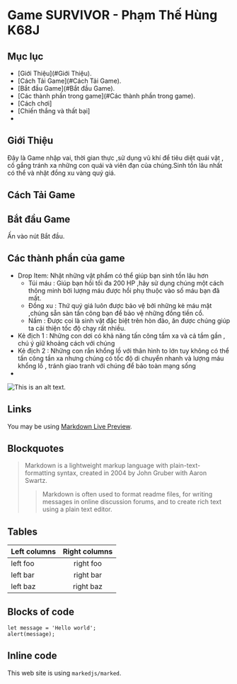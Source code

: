 # Game SURVIVOR - Phạm Thế Hùng K68J

## Mục lục
* [Giới Thiệu](#Giới Thiệu).
* [Cách Tải Game](#Cách Tải Game).
* [Bắt đầu Game](#Bắt đầu Game).
* [Các thành phần trong game](#Các thành phần trong game).
* [Cách chơi]
* [Chiến thắng và thất bại]
* 

## Giới Thiệu

Đây là Game nhập vai, thời gian thực ,sử dụng vũ khí để tiêu diệt quái vật , cố gắng tránh xa những con quái và viên đạn của chúng.Sinh tồn lâu nhất có thể và nhặt đồng xu vàng quý giá.

## Cách Tải Game


## Bắt đầu Game

Ấn vào nút Bắt đầu.

## Các thành phần của game
* Drop Item: Nhặt những vật phẩm có thể giúp bạn sinh tồn lâu hơn
   * Túi máu : Giúp bạn hồi tối đa 200 HP ,hãy sử dụng chúng một cách thông minh bởi lượng máu
               được hồi phụ thuộc vào số máu bạn đã mất.
   * Đồng xu : Thứ quý giá luôn được bảo vệ bởi những kẻ máu mặt ,chúng sẵn sàn tấn công bạn để
               bảo vệ những đồng tiền cổ.
   * Nấm     : Được coi là sinh vật đặc biệt trên hòn đảo, ăn được chúng giúp ta cải thiện tốc
               độ chạy rất nhiều.
* Kẻ địch 1 : Những con dơi có khả năng tấn công tầm xa và cả tầm gần , chú ý giữ khoảng cách với chúng
* Kẻ địch 2 : Những con rắn khổng lồ với thân hình to lớn tuy không có thể tấn công tần xa nhưng chúng có tốc độ di chuyển nhanh và lượng máu khổng lồ , tránh giao tranh với chúng để bảo toàn mạng sống
* 

![This is an alt text.](/image/sample.webp "This is a sample image.")

## Links

You may be using [Markdown Live Preview](https://markdownlivepreview.com/).

## Blockquotes

> Markdown is a lightweight markup language with plain-text-formatting syntax, created in 2004 by John Gruber with Aaron Swartz.
>
>> Markdown is often used to format readme files, for writing messages in online discussion forums, and to create rich text using a plain text editor.

## Tables

| Left columns  | Right columns |
| ------------- |:-------------:|
| left foo      | right foo     |
| left bar      | right bar     |
| left baz      | right baz     |

## Blocks of code

```
let message = 'Hello world';
alert(message);
```

## Inline code

This web site is using `markedjs/marked`.


